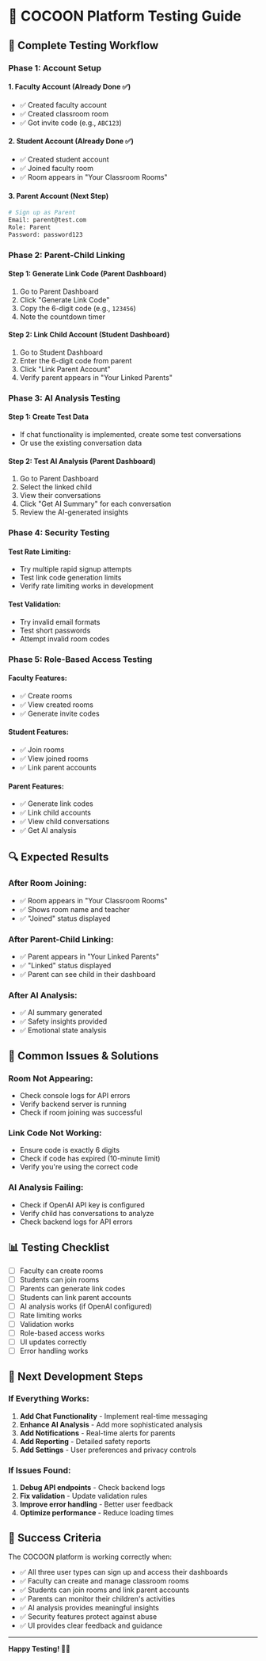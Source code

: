 # 🧪 COCOON Platform Testing Guide

## 🎯 **Complete Testing Workflow**

### **Phase 1: Account Setup**

#### **1. Faculty Account (Already Done ✅)**
- ✅ Created faculty account
- ✅ Created classroom room
- ✅ Got invite code (e.g., `ABC123`)

#### **2. Student Account (Already Done ✅)**
- ✅ Created student account
- ✅ Joined faculty room
- ✅ Room appears in "Your Classroom Rooms"

#### **3. Parent Account (Next Step)**
```bash
# Sign up as Parent
Email: parent@test.com
Role: Parent
Password: password123
```

### **Phase 2: Parent-Child Linking**

#### **Step 1: Generate Link Code (Parent Dashboard)**
1. Go to Parent Dashboard
2. Click "Generate Link Code"
3. Copy the 6-digit code (e.g., `123456`)
4. Note the countdown timer

#### **Step 2: Link Child Account (Student Dashboard)**
1. Go to Student Dashboard
2. Enter the 6-digit code from parent
3. Click "Link Parent Account"
4. Verify parent appears in "Your Linked Parents"

### **Phase 3: AI Analysis Testing**

#### **Step 1: Create Test Data**
- If chat functionality is implemented, create some test conversations
- Or use the existing conversation data

#### **Step 2: Test AI Analysis (Parent Dashboard)**
1. Go to Parent Dashboard
2. Select the linked child
3. View their conversations
4. Click "Get AI Summary" for each conversation
5. Review the AI-generated insights

### **Phase 4: Security Testing**

#### **Test Rate Limiting:**
- Try multiple rapid signup attempts
- Test link code generation limits
- Verify rate limiting works in development

#### **Test Validation:**
- Try invalid email formats
- Test short passwords
- Attempt invalid room codes

### **Phase 5: Role-Based Access Testing**

#### **Faculty Features:**
- ✅ Create rooms
- ✅ View created rooms
- ✅ Generate invite codes

#### **Student Features:**
- ✅ Join rooms
- ✅ View joined rooms
- ✅ Link parent accounts

#### **Parent Features:**
- ✅ Generate link codes
- ✅ Link child accounts
- ✅ View child conversations
- ✅ Get AI analysis

## 🔍 **Expected Results**

### **After Room Joining:**
- ✅ Room appears in "Your Classroom Rooms"
- ✅ Shows room name and teacher
- ✅ "Joined" status displayed

### **After Parent-Child Linking:**
- ✅ Parent appears in "Your Linked Parents"
- ✅ "Linked" status displayed
- ✅ Parent can see child in their dashboard

### **After AI Analysis:**
- ✅ AI summary generated
- ✅ Safety insights provided
- ✅ Emotional state analysis

## 🐛 **Common Issues & Solutions**

### **Room Not Appearing:**
- Check console logs for API errors
- Verify backend server is running
- Check if room joining was successful

### **Link Code Not Working:**
- Ensure code is exactly 6 digits
- Check if code has expired (10-minute limit)
- Verify you're using the correct code

### **AI Analysis Failing:**
- Check if OpenAI API key is configured
- Verify child has conversations to analyze
- Check backend logs for API errors

## 📊 **Testing Checklist**

- [ ] Faculty can create rooms
- [ ] Students can join rooms
- [ ] Parents can generate link codes
- [ ] Students can link parent accounts
- [ ] AI analysis works (if OpenAI configured)
- [ ] Rate limiting works
- [ ] Validation works
- [ ] Role-based access works
- [ ] UI updates correctly
- [ ] Error handling works

## 🚀 **Next Development Steps**

### **If Everything Works:**
1. **Add Chat Functionality** - Implement real-time messaging
2. **Enhance AI Analysis** - Add more sophisticated analysis
3. **Add Notifications** - Real-time alerts for parents
4. **Add Reporting** - Detailed safety reports
5. **Add Settings** - User preferences and privacy controls

### **If Issues Found:**
1. **Debug API endpoints** - Check backend logs
2. **Fix validation** - Update validation rules
3. **Improve error handling** - Better user feedback
4. **Optimize performance** - Reduce loading times

## 🎉 **Success Criteria**

The COCOON platform is working correctly when:
- ✅ All three user types can sign up and access their dashboards
- ✅ Faculty can create and manage classroom rooms
- ✅ Students can join rooms and link parent accounts
- ✅ Parents can monitor their children's activities
- ✅ AI analysis provides meaningful insights
- ✅ Security features protect against abuse
- ✅ UI provides clear feedback and guidance

---

**Happy Testing! 🧪✨**
